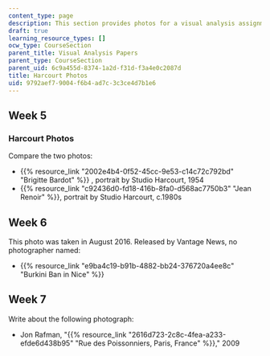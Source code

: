 ```yaml
---
content_type: page
description: This section provides photos for a visual analysis assignment.
draft: true
learning_resource_types: []
ocw_type: CourseSection
parent_title: Visual Analysis Papers
parent_type: CourseSection
parent_uid: 6c9a455d-8374-1a2d-f31d-f3a4e0c2087d
title: Harcourt Photos
uid: 9792aef7-9004-f6b4-ad7c-3c3ce4d7b1e6
---
```

Week 5
------

### Harcourt Photos

Compare the two photos:

*   {{% resource_link "2002e4b4-0f52-45cc-9e53-c14c72c792bd" "Brigitte Bardot" %}} , portrait by Studio Harcourt, 1954
*   {{% resource_link "c92436d0-fd18-416b-8fa0-d568ac7750b3" "Jean Renoir" %}}, portrait by Studio Harcourt, c.1980s

Week 6
------

This photo was taken in August 2016. Released by Vantage News, no photographer named:

*   {{% resource_link "e9ba4c19-b91b-4882-bb24-376720a4ee8c" "Burkini Ban in Nice" %}}

Week 7
------

Write about the following photograph:

*   Jon Rafman, "{{% resource_link "2616d723-2c8c-4fea-a233-efde6d438b95" "Rue des Poissonniers, Paris, France" %}}," 2009